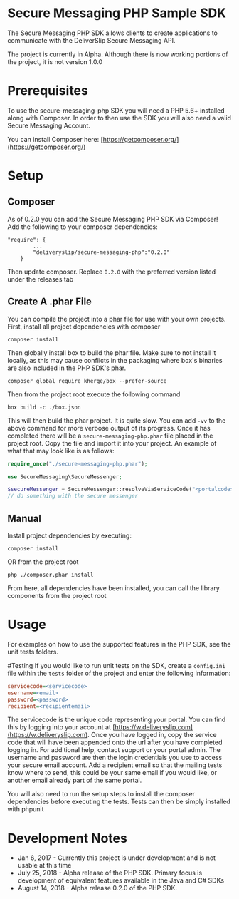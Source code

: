 # Secure Messaging PHP Sample SDK
The Secure Messaging PHP SDK allows clients to create applications to communicate with the DeliverSlip Secure Messaging
API.

The project is currently in Alpha. Although there is now working portions of the project, it is not version 1.0.0

# Prerequisites
To use the secure-messaging-php SDK you will need a PHP 5.6+ installed along with Composer. In order to then use the SDK
you will also need a valid Secure Messaging Account.

You can install Composer here: [https://getcomposer.org/](https://getcomposer.org/)

# Setup

## Composer
As of 0.2.0 you can add the Secure Messaging PHP SDK via Composer! Add the following to your composer
dependencies:
```$xslt
"require": {
        ...
        "deliveryslip/secure-messaging-php":"0.2.0"
    }
```
Then update composer. Replace `0.2.0` with the preferred version listed under the releases tab

## Create A .phar File
You can compile the project into a phar file for use with your own projects.
First, install all project dependencies with composer
```$xslt
composer install
```
Then globally install box to build the phar file. Make sure to not install it locally, as this may cause
conflicts in the packaging where box's binaries are also included in the PHP SDK's phar.
```$xslt
composer global require kherge/box --prefer-source
```
Then from the project root execute the following command
```$xslt
box build -c ./box.json
```
This will then build the phar project. It is quite slow. You can add `-vv` to the above command for more verbose
output of its progress. Once it has completed there will be a `secure-messaging-php.phar` file placed in the project
root. Copy the file and import it into your project. An example of what that may look like is as follows:
```php
require_once("./secure-messaging-php.phar");

use SecureMessaging\SecureMessenger;

$secureMessenger = SecureMessenger::resolveViaServiceCode("<portalcode>");
// do something with the secure messenger
```


## Manual
Install project dependencies by executing:
```$xslt
composer install
```
OR from the project root
```$xslt
php ./composer.phar install
```
From here, all dependencies have been installed, you can call the library components from the project root

# Usage
For examples on how to use the supported features in the PHP SDK, see the unit tests folders.

#Testing
If you would like to run unit tests on the SDK, create a `config.ini` file within the `tests` folder of the project
and enter the following information:
```ini
servicecode=<servicecode>
username=<email>
password=<password>
recipient=<recipientemail>
```
The servicecode is the unique code representing your portal. You can find this by logging into your account at
[https://w.deliveryslip.com](https://w.deliveryslip.com). Once you have logged in, copy the service code that will
have been appended onto the url after you have completed logging in. For additional help, contact support or your
portal admin.
The username and password are then the login credentials you use to access your secure email account. Add a recipient
email so that the mailing tests know where to send, this could be your same email if you would like, or another
email already part of the same portal.

You will also need to run the setup steps to install the composer dependencies before executing the tests. Tests
can then be simply installed with phpunit



# Development Notes
* Jan 6, 2017  - Currently this project is under development and is not usable at this time
* July 25, 2018 - Alpha release of the PHP SDK. Primary focus is development of equivalent features available
in the Java and C# SDKs
* August 14, 2018 - Alpha release 0.2.0 of the PHP SDK.